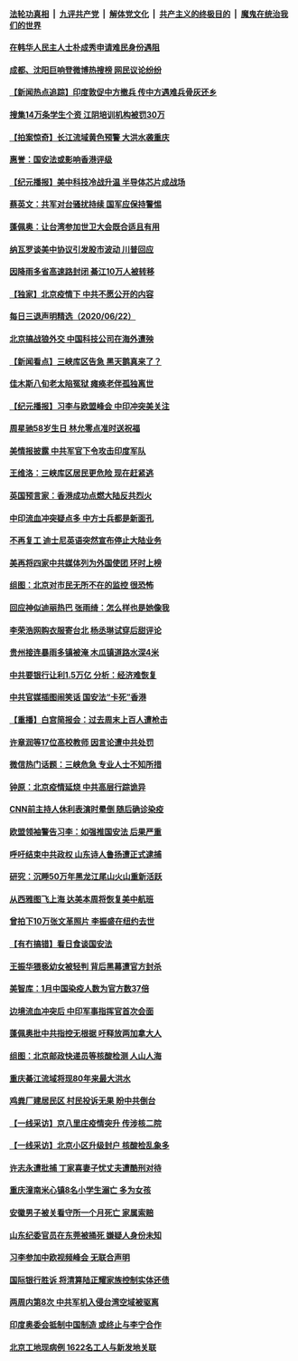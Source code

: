 ####  [法轮功真相](../../../../basic/blob/master/README.md?t=06231602) &nbsp;|&nbsp; [九评共产党](../../../../9ping.md/blob/master/README.md?t=06231602) &nbsp;|&nbsp; [解体党文化](../../../../jtdwh.md/blob/master/README.md?t=06231602)  &nbsp;|&nbsp; [共产主义的终极目的](../../../../gczydzjmd.md/blob/master/README.md?t=06231602) &nbsp;|&nbsp; [魔鬼在统治我们的世界](../../../../mgztzwmdsj.md/blob/master/README.md?t=06231602) 

#### [在韩华人民主人士朴成秀申请难民身份遇阻](../pages/nsc413/n12205974.md?t=06231602) 

#### [成都、沈阳巨响登微博热搜榜 网民议论纷纷](../pages/nsc413/n12206016.md?t=06231602) 

#### [【新闻热点追踪】印度敦促中方撤兵 传中方遇难兵骨灰还乡](../pages/nsc413/n12206059.md?t=06231602) 

#### [搜集14万条学生个资 江阴培训机构被罚30万](../pages/nsc413/n12205642.md?t=06231602) 

#### [【拍案惊奇】长江流域黄色预警 大洪水袭重庆](../pages/nsc413/n12205562.md?t=06231602) 

#### [惠誉：国安法或影响香港评级](../pages/nsc413/n12205433.md?t=06231602) 

#### [【纪元播报】美中科技冷战升温 半导体芯片成战场](../pages/nsc413/n12205588.md?t=06231602) 

#### [蔡英文：共军对台骚扰持续 国军应保持警惕](../pages/nsc413/n12205629.md?t=06231602) 

#### [蓬佩奥：让台湾参加世卫大会既合适且有用](../pages/nsc413/n12205571.md?t=06231602) 


#### [纳瓦罗谈美中协议引发股市波动 川普回应](../pages/nsc413/n12205543.md?t=06231602) 

#### [因降雨多省高速路封闭 綦江10万人被转移](../pages/nsc413/n12205606.md?t=06231602) 

#### [【独家】北京疫情下 中共不愿公开的内容](../pages/nsc413/n12203800.md?t=06231602) 

#### [每日三退声明精选（2020/06/22）](../pages/nsc413/n12205534.md?t=06231602) 

#### [北京搞战狼外交 中国科技公司在海外遭殃](../pages/nsc413/n12204846.md?t=06231602) 

#### [【新闻看点】三峡库区告急 黑天鹅真来了？](../pages/nsc413/n12205008.md?t=06231602) 

#### [佳木斯八旬老太陷冤狱 瘫痪老伴孤独离世](../pages/nsc413/n12203870.md?t=06231602) 

#### [【纪元播报】习李与欧盟峰会 中印冲突美关注](../pages/nsc413/n12205264.md?t=06231602) 

#### [周星驰58岁生日 林允零点准时送祝福](../pages/nsc413/n12205203.md?t=06231602) 

#### [美情报披露 中共军官下令攻击印度军队](../pages/nsc413/n12205206.md?t=06231602) 

#### [王维洛：三峡库区居民更危险 现在赶紧逃](../pages/nsc413/n12205132.md?t=06231602) 

#### [英国预言家：香港成功点燃大陆反共烈火](../pages/nsc413/n12205226.md?t=06231602) 

#### [中印流血冲突疑点多 中方士兵都是新面孔](../pages/nsc413/n12205147.md?t=06231602) 

#### [不再复工 迪士尼英语突然宣布停止大陆业务](../pages/nsc413/n12205053.md?t=06231602) 

#### [美再将四家中共媒体列为外国使团 环时上榜](../pages/nsc413/n12205059.md?t=06231602) 

#### [组图：北京对市民无所不在的监控 很恐怖](../pages/nsc413/n12204898.md?t=06231602) 

#### [回应神似迪丽热巴 张雨绮：怎么样也是她像我](../pages/nsc413/n12205054.md?t=06231602) 

#### [李荣浩网购衣服寄台北 杨丞琳试穿后甜评论](../pages/nsc413/n12204710.md?t=06231602) 

#### [贵州接连暴雨多镇被淹 木瓜镇道路水深4米](../pages/nsc413/n12205057.md?t=06231602) 

#### [中共要银行让利1.5万亿 分析：经济难恢复](../pages/nsc413/n12204796.md?t=06231602) 

#### [中共官媒插图闹笑话 国安法“卡死”香港](../pages/nsc413/n12204819.md?t=06231602) 

#### [【重播】白宫简报会：过去周末上百人遭枪击](../pages/nsc413/n12204458.md?t=06231602) 

#### [许章润等17位高校教师 因言论遭中共处罚](../pages/nsc413/n12204547.md?t=06231602) 

#### [微信热门话题：三峡危急 专业人士不知所措](../pages/nsc413/n12204378.md?t=06231602) 

#### [钟原：北京疫情延烧 中共高层行踪诡异](../pages/nsc413/n12204828.md?t=06231602) 

#### [CNN前主持人休利表演时晕倒 随后确诊染疫](../pages/nsc413/n12204739.md?t=06231602) 

#### [欧盟领袖警告习李：如强推国安法 后果严重](../pages/nsc413/n12204750.md?t=06231602) 

#### [呼吁结束中共政权 山东诗人鲁扬遭正式逮捕](../pages/nsc413/n12204751.md?t=06231602) 

#### [研究：沉睡50万年黑龙江尾山火山重新活跃](../pages/nsc413/n12204479.md?t=06231602) 

#### [从西雅图飞上海 达美本周将恢复美中航班](../pages/nsc413/n12204640.md?t=06231602) 

#### [曾拍下10万张文革照片 李振盛在纽约去世](../pages/nsc413/n12204723.md?t=06231602) 

#### [【有冇搞错】看日食谈国安法](../pages/nsc413/n12204691.md?t=06231602) 

#### [王振华猥亵幼女被轻判 背后黑幕遭官方封杀](../pages/nsc413/n12204450.md?t=06231602) 

#### [美智库：1月中国染疫人数为官方数37倍](../pages/nsc413/n12204650.md?t=06231602) 

#### [边境流血冲突后 中印军事指挥官首次会面](../pages/nsc413/n12204638.md?t=06231602) 

#### [蓬佩奥批中共指控无根据 吁释放两加拿大人](../pages/nsc413/n12204564.md?t=06231602) 

#### [组图：北京邮政快递员等核酸检测 人山人海](../pages/nsc413/n12204212.md?t=06231602) 

#### [重庆綦江流域将现80年来最大洪水](../pages/nsc413/n12203735.md?t=06231602) 

#### [鸡粪厂建居民区 村民投诉无果 盼中共倒台](../pages/nsc413/n12204304.md?t=06231602) 

#### [【一线采访】京八里庄疫情突升 传涉核二院](../pages/nsc413/n12204209.md?t=06231602) 

#### [【一线采访】北京小区升级封户 核酸检乱象多](../pages/nsc413/n12203626.md?t=06231602) 

#### [许志永遭批捕 丁家喜妻子忧丈夫遭酷刑对待](../pages/nsc413/n12204072.md?t=06231602) 

#### [重庆潼南米心镇8名小学生溺亡 多为女孩](../pages/nsc413/n12203873.md?t=06231602) 

#### [安徽男子被关看守所一个月死亡 家属索赔](../pages/nsc413/n12203973.md?t=06231602) 

#### [山东纪委官员在东莞被捅死 嫌疑人身份未知](../pages/nsc413/n12203786.md?t=06231602) 

#### [习李参加中欧视频峰会 无联合声明](../pages/nsc413/n12203689.md?t=06231602) 

#### [国际银行胜诉 将清算陆正耀家族控制实体还债](../pages/nsc413/n12203861.md?t=06231602) 

#### [两周内第8次 中共军机入侵台湾空域被驱离](../pages/nsc413/n12203815.md?t=06231602) 

#### [印度奥委会抵制中国制造 或终止与李宁合作](../pages/nsc413/n12203212.md?t=06231602) 

#### [北京工地现病例 1622名工人与新发地关联](../pages/nsc413/n12203814.md?t=06231602) 

